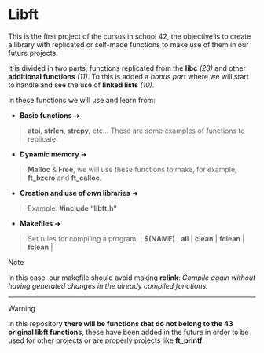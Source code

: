 # Libft
This is the first project of the cursus in school 42, the objective is to create a library with replicated or self-made functions to make use of them in our future projects.

It is divided in two parts, functions replicated from the **libc** *(23)* and other **additional functions** *(11)*. To this is added a *bonus part* where we will start to handle and see the use of **linked lists** *(10)*.

  
In these functions we will use and learn from:

- **Basic functions** ➜
>**atoi, strlen, strcpy,** etc... These are some examples of functions to replicate.

- **Dynamic memory** ➜
>**Malloc** & **Free**, we will use these functions to make, for example, **ft_bzero** and **ft_calloc**.

- **Creation and use of *own* libraries** ➜
>Example: **#include “libft.h"**

- **Makefiles** ➜
> Set rules for compiling a program: | **$(NAME)** | **all** | **clean** | **fclean** | **fclean** |


> [!NOTE]
>In this case, our makefile should avoid making **relink**: *Compile again without having generated changes in the already compiled functions.*


  
----
> [!WARNING]
> In this repository **there will be functions that do not belong to the 43 original libft functions**, these have been added in the future in order to be used for other projects or are properly projects like **ft_printf**.
